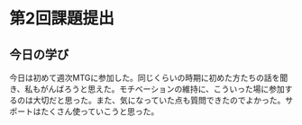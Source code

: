 # 第2回課題提出
## 今日の学び
今日は初めて週次MTGに参加した。同じくらいの時期に初めた方たちの話を聞き、私もがんばろうと思えた。モチベーションの維持に、こういった場に参加するのは大切だと思った。また、気になっていた点も質問できたのでよかった。サポートはたくさん使っていこうと思った。